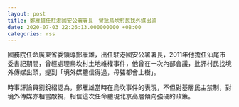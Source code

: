 ```yaml
---
layout: post
title: 鄭雁雄任駐港國安公署署長　曾批烏坎村民找外媒出頭
date: 2020-07-03 22:26:13.000000000 +08:00
categories: rss
---
```


國務院任命廣東省委領導鄭雁雄，出任駐港國安公署署長，2011年他擔任汕尾市委書記期間，曾經處理烏坎村土地維權事件，他曾在一次內部會議，批評村民找境外傳媒出頭，提到「境外媒體信得過，母豬都會上樹」。

時事評論員劉銳紹認為，鄭雁雄當時在烏坎事件的表現，不但對基層民主禁制，對境外傳媒亦相當敵視，相信這次任命體現北京高層傾向強硬的政策。
